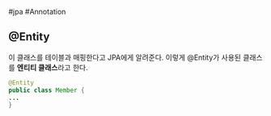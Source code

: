 #jpa #Annotation 

## @Entity
이 클래스를 테이블과 매핑한다고 JPA에게 알려준다. 이렇게 @Entity가 사용된 클래스를 **엔티티 클래스**라고 한다.

```java
@Entity
public class Member {
...
}
```
